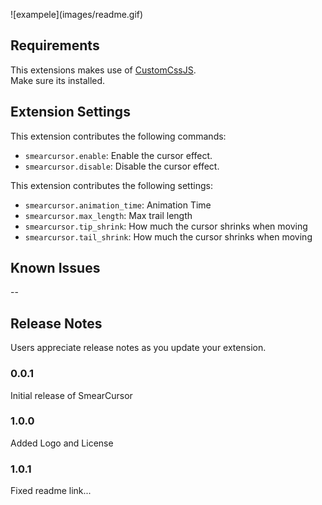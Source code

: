 
\!\[exampele\]\(images/readme.gif\)


## Requirements

This extensions makes use of [CustomCssJS](https://marketplace.visualstudio.com/items?itemName=be5invis.vscode-custom-css).  
Make sure its installed.

## Extension Settings

This extension contributes the following commands:

* `smearcursor.enable`: Enable the cursor effect.
* `smearcursor.disable`: Disable the cursor effect.


This extension contributes the following settings:

* `smearcursor.animation_time`: Animation Time
* `smearcursor.max_length`: Max trail length
* `smearcursor.tip_shrink`: How much the cursor shrinks when moving
* `smearcursor.tail_shrink`: How much the cursor shrinks when moving

## Known Issues

--

## Release Notes

Users appreciate release notes as you update your extension.

### 0.0.1
Initial release of SmearCursor

### 1.0.0
Added Logo and License

### 1.0.1
Fixed readme link...
